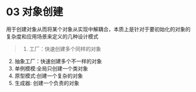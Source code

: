# 03 对象创建 
用于创建对象从而将某个对象从实现中解耦合，本质上是针对于要初始化的对象的复杂度和应用场景来定义的几种设计模式

> 1. 工厂：快速创建多个同样的对象
2. 抽象工厂：快速创建多个不一样的对象
3. 单例模模:全局只创建一个类对象
4. 原型模式:创建一个复杂的对象
5. 生成器: 创建一个负责的对象



